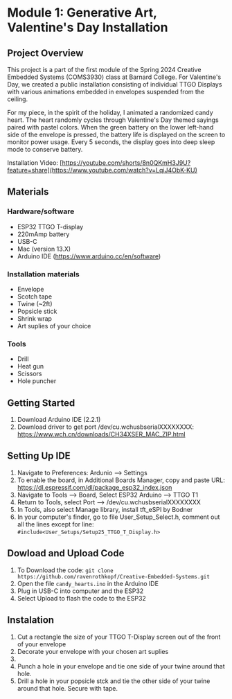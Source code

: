 # Module 1: Generative Art, Valentine's Day Installation
## Project Overview
This project is a part of the first module of the Spring 2024 Creative Embedded Systems (COMS3930) class at Barnard College. 
For Valentine's Day, we created a public installation consisting of individual TTGO Displays with various animations embedded in envelopes suspended from the ceiling.</p>
For my piece, in the spirit of the holiday, I animated a randomized candy heart. 
The heart randomly cycles through Valentine's Day themed sayings paired with pastel colors. 
When the green battery on the lower left-hand side of the envelope is pressed, the battery life is displayed on the screen to monitor power usage.
Every 5 seconds, the display goes into deep sleep mode to conserve battery.

Installation Video: [https://youtube.com/shorts/8n0QKmH3J9U?feature=share](https://www.youtube.com/watch?v=LqiJ4ObK-KU)

## Materials
### Hardware/software
- ESP32 TTGO T-display
- 220mAmp battery
- USB-C
- Mac (version 13.X)
- Arduino IDE (https://www.arduino.cc/en/software)

### Installation materials
- Envelope
- Scotch tape
- Twine (~2ft)
- Popsicle stick
- Shrink wrap
- Art suplies of your choice

### Tools
- Drill
- Heat gun
- Scissors
- Hole puncher

## Getting Started
1. Download Arduino IDE (2.2.1)
2. Download driver to get port /dev/cu.wchusbserialXXXXXXXX: https://www.wch.cn/downloads/CH34XSER_MAC_ZIP.html

## Setting Up IDE
1. Navigate to Preferences: Ardunio --> Settings 
2. To enable the board, in Additional Boards Manager, copy and paste URL: https://dl.espressif.com/dl/package_esp32_index.json
3. Navigate to Tools --> Board, Select ESP32 Arduino --> TTGO T1
4. Return to Tools, select Port --> /dev/cu.wchusbserialXXXXXXXX
5. In Tools, also select Manage library, install tft_eSPI by Bodner
6. In your computer's finder, go to file User_Setup_Select.h, comment out all the lines except for line: `#include<User_Setups/Setup25_TTGO_T_Display.h>`

## Dowload and Upload Code
1. To Download the code: `git clone https://github.com/ravenrothkopf/Creative-Embedded-Systems.git`
2. Open the file `candy_hearts.ino` in the Arduino IDE
3. Plug in USB-C into computer and the ESP32
4. Select Upload to flash the code to the ESP32

## Instalation
1. Cut a rectangle the size of your TTGO T-Display screen out of the front of your envelope
2. Decorate your envelope with your chosen art suplies
3. 
4. Punch a hole in your envelope and tie one side of your twine around that hole.
5. Drill a hole in your popsicle stck and tie the other side of your twine around that hole. Secure with tape.


